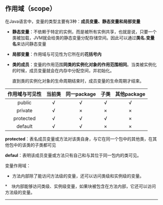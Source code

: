 ## 作用域（scope）

在Java语言中，变量的类型主要有3种：**成员变量、静态变量和局部变量**

- **静态变量**：不依赖于特定的实例，而是被所有实例共享，也就是说，只要一个类被加载，JVM就会给类的静态变量分配存储空间。因此可以通过**类名.变量名**来访问静态变量

- **局部变量**：作用域与可见性为它所在的**花括号内**

- **类的成员**：变量的作用范围**同类的实例化对象的作用范围相同**。当类被实例化的时候，成员变量就会在内存中分配空间，并初始化。

  直到类的实例化对象的生命周期结束时，成员变量的生命周期才结束。

| 作用域与可见性 | 当前类 | 同一package | 子类 | 其他package |
| :------------: | :----: | :---------: | :--: | :---------: |
|     public     |   √    |      √      |  √   |      √      |
|    private     |   √    |      ×      |  ×   |      ×      |
|   protected    |   √    |      √      |  √   |      ×      |
|    default     |   √    |      √      |  ×   |      ×      |

**protected**：表名成员变量或方法对该类自身，与它在同一个包中的其他类，在其他包中的该类的子类都可见

**defaul**：表明该成员变量或方法只有自己和与其位于同一包内的类可见。

变量作用域：

- 方法内部除了能访问方法级的变量，还可以访问类级和实例级的变量。

*　块内部能够访问类级、实例级变量，如果块被包含在方法内部，它还可以访问方法级的变量。

------




